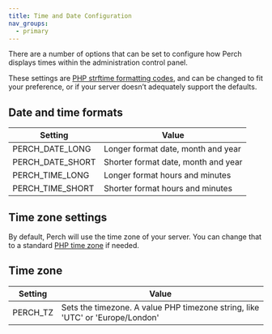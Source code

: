 ```yaml
---
title: Time and Date Configuration
nav_groups:
  - primary
---
```


There are a number of options that can be set to configure how Perch displays times within the administration control panel.

These settings are [PHP strftime formatting codes](http://php.net/strftime), and can be changed to fit your preference, or if your server doesn’t adequately support the defaults.

## Date and time formats

|Setting|Value|
|-|-|
|PERCH_DATE_LONG|Longer format date, month and year|
|PERCH_DATE_SHORT|Shorter format date, month and year|
|PERCH_TIME_LONG|Longer format hours and minutes|
|PERCH_TIME_SHORT|Shorter format hours and minutes|

## Time zone settings

By default, Perch will use the time zone of your server. You can change that to a standard [PHP time zone](http://php.net/manual/en/timezones.php) if needed.

## Time zone

|Setting|Value|
|-|-|
|PERCH_TZ|Sets the timezone. A value PHP timezone string, like 'UTC' or 'Europe/London'|
